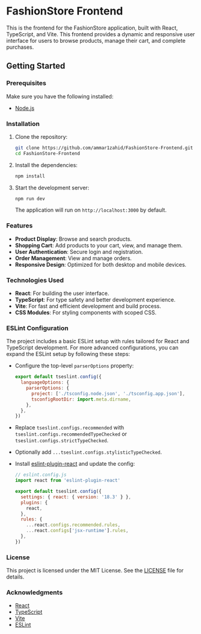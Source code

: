 
# FashionStore Frontend

This is the frontend for the FashionStore application, built with React, TypeScript, and Vite. This frontend provides a dynamic and responsive user interface for users to browse products, manage their cart, and complete purchases.

## Getting Started

### Prerequisites

Make sure you have the following installed:

- [Node.js](https://nodejs.org/)

### Installation

1. Clone the repository:

   ```bash
   git clone https://github.com/ammar1zahid/FashionStore-Frontend.git
   cd FashionStore-Frontend
   ```

2. Install the dependencies:

   ```bash
   npm install
   ```

3. Start the development server:

   ```bash
   npm run dev
   ```

   The application will run on `http://localhost:3000` by default.

### Features

- **Product Display**: Browse and search products.
- **Shopping Cart**: Add products to your cart, view, and manage them.
- **User Authentication**: Secure login and registration.
- **Order Management**: View and manage orders.
- **Responsive Design**: Optimized for both desktop and mobile devices.

### Technologies Used

- **React**: For building the user interface.
- **TypeScript**: For type safety and better development experience.
- **Vite**: For fast and efficient development and build process.
- **CSS Modules**: For styling components with scoped CSS.

### ESLint Configuration

The project includes a basic ESLint setup with rules tailored for React and TypeScript development. For more advanced configurations, you can expand the ESLint setup by following these steps:

- Configure the top-level `parserOptions` property:

  ```js
  export default tseslint.config({
    languageOptions: {
      parserOptions: {
        project: ['./tsconfig.node.json', './tsconfig.app.json'],
        tsconfigRootDir: import.meta.dirname,
      },
    },
  })
  ```

- Replace `tseslint.configs.recommended` with `tseslint.configs.recommendedTypeChecked` or `tseslint.configs.strictTypeChecked`.
- Optionally add `...tseslint.configs.stylisticTypeChecked`.
- Install [eslint-plugin-react](https://github.com/jsx-eslint/eslint-plugin-react) and update the config:

  ```js
  // eslint.config.js
  import react from 'eslint-plugin-react'

  export default tseslint.config({
    settings: { react: { version: '18.3' } },
    plugins: {
      react,
    },
    rules: {
      ...react.configs.recommended.rules,
      ...react.configs['jsx-runtime'].rules,
    },
  })
  ```

### License

This project is licensed under the MIT License. See the [LICENSE](LICENSE) file for details.

### Acknowledgments

- [React](https://reactjs.org/)
- [TypeScript](https://www.typescriptlang.org/)
- [Vite](https://vitejs.dev/)
- [ESLint](https://eslint.org/)
```

